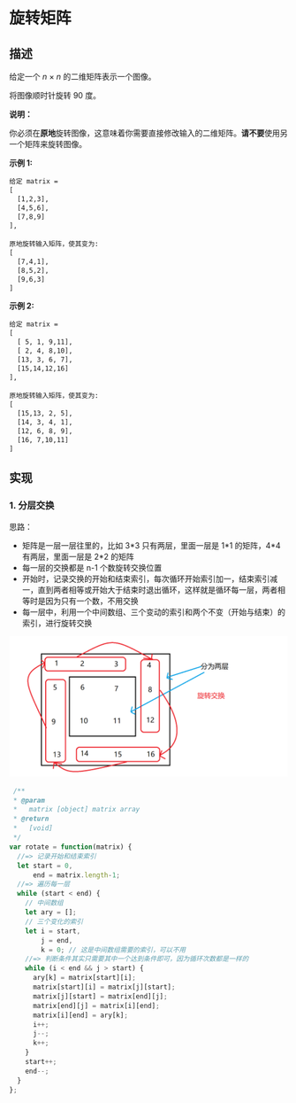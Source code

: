 # 旋转矩阵

##  描述

给定一个 _n_ × _n_ 的二维矩阵表示一个图像。

将图像顺时针旋转 90 度。

**说明：**

你必须在**原地**旋转图像，这意味着你需要直接修改输入的二维矩阵。**请不要**使用另一个矩阵来旋转图像。

**示例 1:**

```text
给定 matrix = 
[
  [1,2,3],
  [4,5,6],
  [7,8,9]
],

原地旋转输入矩阵，使其变为:
[
  [7,4,1],
  [8,5,2],
  [9,6,3]
]
```

**示例 2:**

```text
给定 matrix =
[
  [ 5, 1, 9,11],
  [ 2, 4, 8,10],
  [13, 3, 6, 7],
  [15,14,12,16]
], 

原地旋转输入矩阵，使其变为:
[
  [15,13, 2, 5],
  [14, 3, 4, 1],
  [12, 6, 8, 9],
  [16, 7,10,11]
]
```

## 实现

### 1. 分层交换

思路：

* 矩阵是一层一层往里的，比如 3\*3 只有两层，里面一层是 1\*1 的矩阵，4\*4 有两层，里面一层是 2\*2 的矩阵
* 每一层的交换都是 n-1 个数旋转交换位置
* 开始时，记录交换的开始和结束索引，每次循环开始索引加一，结束索引减一，直到两者相等或开始大于结束时退出循环，这样就是循环每一层，两者相等时是因为只有一个数，不用交换
* 每一层中，利用一个中间数组、三个变动的索引和两个不变（开始与结束）的索引，进行旋转交换

![&#x65CB;&#x8F6C;&#x77E9;&#x9635;](../../.gitbook/assets/xuan-zhuan-ju-zhen.png)

```javascript
 /** 
 * @param
 *   matrix [object] matrix array
 * @return
 *   [void]
 */
var rotate = function(matrix) {
  //=> 记录开始和结束索引
  let start = 0,
      end = matrix.length-1;
  //=> 遍历每一层
  while (start < end) {
    // 中间数组
    let ary = [];
    // 三个变化的索引
    let i = start,
        j = end,
        k = 0; // 这是中间数组需要的索引，可以不用
    //=> 判断条件其实只需要其中一个达到条件即可，因为循环次数都是一样的
    while (i < end && j > start) {
      ary[k] = matrix[start][i];
      matrix[start][i] = matrix[j][start];
      matrix[j][start] = matrix[end][j];
      matrix[end][j] = matrix[i][end];
      matrix[i][end] = ary[k];
      i++;
      j--;
      k++;
    }
    start++;
    end--;
  }
};
```

